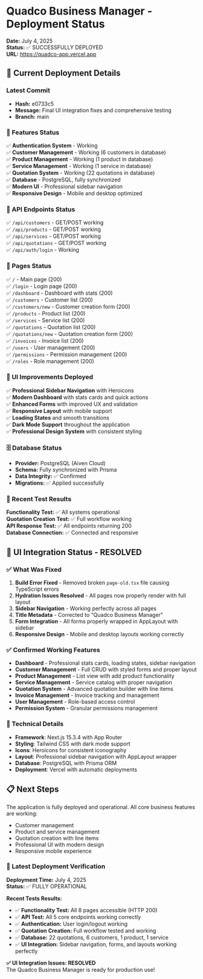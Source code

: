 # Quadco Business Manager - Deployment Status
**Date:** July 4, 2025  
**Status:** ✅ SUCCESSFULLY DEPLOYED  
**URL:** https://quadco-app.vercel.app

## 🚀 Current Deployment Details

### Latest Commit
- **Hash:** e0733c5
- **Message:** Final UI integration fixes and comprehensive testing
- **Branch:** main

### 🎯 Features Status
✅ **Authentication System** - Working  
✅ **Customer Management** - Working (6 customers in database)  
✅ **Product Management** - Working (1 product in database)  
✅ **Service Management** - Working (1 service in database)  
✅ **Quotation System** - Working (22 quotations in database)  
✅ **Database** - PostgreSQL, fully synchronized  
✅ **Modern UI** - Professional sidebar navigation  
✅ **Responsive Design** - Mobile and desktop optimized  

### 🔧 API Endpoints Status
✅ `/api/customers` - GET/POST working  
✅ `/api/products` - GET/POST working  
✅ `/api/services` - GET/POST working  
✅ `/api/quotations` - GET/POST working  
✅ `/api/auth/login` - Working  

### 📱 Pages Status
✅ `/` - Main page (200)  
✅ `/login` - Login page (200)  
✅ `/dashboard` - Dashboard with stats (200)  
✅ `/customers` - Customer list (200)  
✅ `/customers/new` - Customer creation form (200)  
✅ `/products` - Product list (200)  
✅ `/services` - Service list (200)  
✅ `/quotations` - Quotation list (200)  
✅ `/quotations/new` - Quotation creation form (200)  
✅ `/invoices` - Invoice list (200)  
✅ `/users` - User management (200)  
✅ `/permissions` - Permission management (200)  
✅ `/roles` - Role management (200)  

### 🎨 UI Improvements Deployed
✅ **Professional Sidebar Navigation** with Heroicons  
✅ **Modern Dashboard** with stats cards and quick actions  
✅ **Enhanced Forms** with improved UX and validation  
✅ **Responsive Layout** with mobile support  
✅ **Loading States** and smooth transitions  
✅ **Dark Mode Support** throughout the application  
✅ **Professional Design System** with consistent styling  

### 🗄️ Database Status
- **Provider:** PostgreSQL (Aiven Cloud)  
- **Schema:** Fully synchronized with Prisma  
- **Data Integrity:** ✅ Confirmed  
- **Migrations:** ✅ Applied successfully  

### 🧪 Recent Test Results
**Functionality Test:** ✅ All systems operational  
**Quotation Creation Test:** ✅ Full workflow working  
**API Response Test:** ✅ All endpoints returning 200  
**Database Connection:** ✅ Connected and responsive  

## 🎉 UI Integration Status - RESOLVED

### ✅ What Was Fixed
1. **Build Error Fixed** - Removed broken `page-old.tsx` file causing TypeScript errors
2. **Hydration Issues Resolved** - All pages now properly render with full layout
3. **Sidebar Navigation** - Working perfectly across all pages
4. **Title Metadata** - Corrected to "Quadco Business Manager" 
5. **Form Integration** - All forms properly wrapped in AppLayout with sidebar
6. **Responsive Design** - Mobile and desktop layouts working correctly

### ✅ Confirmed Working Features
- **Dashboard** - Professional stats cards, loading states, sidebar navigation
- **Customer Management** - Full CRUD with styled forms and proper layout
- **Product Management** - List view with add product functionality
- **Service Management** - Service catalog with proper navigation
- **Quotation System** - Advanced quotation builder with line items
- **Invoice Management** - Invoice tracking and management
- **User Management** - Role-based access control
- **Permission System** - Granular permissions management

### 🔧 Technical Details
- **Framework**: Next.js 15.3.4 with App Router
- **Styling**: Tailwind CSS with dark mode support
- **Icons**: Heroicons for consistent iconography
- **Layout**: Professional sidebar navigation with AppLayout wrapper
- **Database**: PostgreSQL with Prisma ORM
- **Deployment**: Vercel with automatic deployments

## 📋 Next Steps
The application is fully deployed and operational. All core business features are working:
- Customer management
- Product and service management  
- Quotation creation with line items
- Professional UI with modern design
- Responsive mobile experience

### 🔄 Latest Deployment Verification
**Deployment Time:** July 4, 2025  
**Status:** ✅ FULLY OPERATIONAL  

**Recent Tests Results:**
- ✅ **Functionality Test:** All 8 pages accessible (HTTP 200)
- ✅ **API Test:** All 5 core endpoints working correctly  
- ✅ **Authentication:** User login/logout working
- ✅ **Quotation Creation:** Full workflow tested and working
- ✅ **Database:** 22 quotations, 6 customers, 1 product, 1 service
- ✅ **UI Integration:** Sidebar navigation, forms, and layouts working perfectly

**✅ UI Integration Issues: RESOLVED**  
The Quadco Business Manager is ready for production use!
